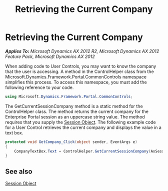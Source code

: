 ﻿---
title: Retrieving the Current Company
TOCTitle: Retrieving the Current Company
ms:assetid: 2ca1859c-e793-4b6f-9fe2-a87313013510
ms:mtpsurl: https://msdn.microsoft.com/en-us/library/Hh812492(v=AX.60)
ms:contentKeyID: 44090278
ms.date: 11/07/2012
mtps_version: v=AX.60
dev_langs:
- csharp
---

# Retrieving the Current Company 


_**Applies To:** Microsoft Dynamics AX 2012 R2, Microsoft Dynamics AX 2012 Feature Pack, Microsoft Dynamics AX 2012_

When adding code to User Controls, you may want to know the company that the user is accessing. A method in the ControlHelper class from the Microsoft.Dynamics.Framework.Portal.CommonControls namespace simplifies this process. To access this namespace, you must add the following reference to your code.

``` csharp
using Microsoft.Dynamics.Framework.Portal.CommonControls;
```

The GetCurrentSessionCompany method is a static method for the ControlHelper class. The method returns the current company for the Enterprise Portal session as an uppercase string value. The method requires that you supply the [Session Object](session-object.md). The following example code for a User Control retrieves the current company and displays the value in a text box.

``` csharp
protected void GetCompany_Click(object sender, EventArgs e)
{
    CompanyTextBox.Text = ControlHelper.GetCurrentSessionCompany(AxSession);
}
```

## See also

[Session Object](session-object.md)

